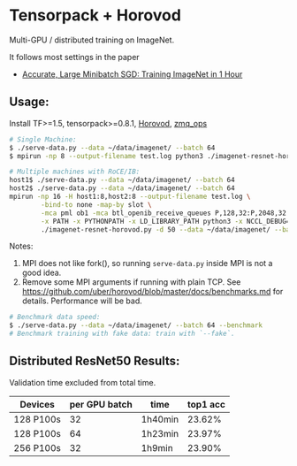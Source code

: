 
# Tensorpack + Horovod

Multi-GPU / distributed training on ImageNet.

It follows most settings in the paper
+ [Accurate, Large Minibatch SGD: Training ImageNet in 1 Hour](https://arxiv.org/abs/1706.02677)

## Usage:

Install TF>=1.5, tensorpack>=0.8.1, [Horovod](https://github.com/uber/horovod), [zmq_ops](https://github.com/tensorpack/zmq_ops)

```bash
# Single Machine:
$ ./serve-data.py --data ~/data/imagenet/ --batch 64
$ mpirun -np 8 --output-filename test.log python3 ./imagenet-resnet-horovod.py -d 50 --data ~/data/imagenet/ --batch 64
```

```bash
# Multiple machines with RoCE/IB:
host1$ ./serve-data.py --data ~/data/imagenet/ --batch 64
host2$ ./serve-data.py --data ~/data/imagenet/ --batch 64
mpirun -np 16 -H host1:8,host2:8 --output-filename test.log \
		-bind-to none -map-by slot \
		-mca pml ob1 -mca btl_openib_receive_queues P,128,32:P,2048,32:P,12288,32:P,65536,32 \
		-x PATH -x PYTHONPATH -x LD_LIBRARY_PATH python3 -x NCCL_DEBUG=INFO \
		./imagenet-resnet-horovod.py -d 50 --data ~/data/imagenet/ --batch 64
```

Notes:
1. MPI does not like fork(), so running `serve-data.py` inside MPI is not a good idea.
2. Remove some MPI arguments if running with plain TCP.
   See https://github.com/uber/horovod/blob/master/docs/benchmarks.md for details.
	 Performance will be bad.

```bash
# Benchmark data speed:
$ ./serve-data.py --data ~/data/imagenet/ --batch 64 --benchmark
# Benchmark training with fake data: train with `--fake`.
```

## Distributed ResNet50 Results:

Validation time excluded from total time.

|Devices    | per GPU batch | time    | top1 acc |
|   -       |    -          |    -										|   -      |
| 128 P100s |	32					  | 1h40min  								|  23.62%   |
| 128 P100s |	64					  | 1h23min  								|  23.97%   |
| 256 P100s |	32					  | 1h9min  								|  23.90%   |

